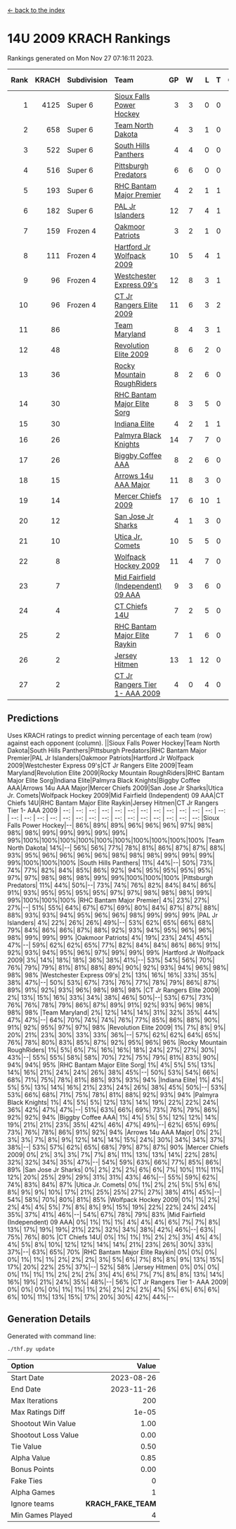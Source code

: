 [<- back to the index](readme.md)
# 14U 2009 KRACH Rankings
Rankings generated on Mon Nov 27 07:16:11 2023.

Rank|KRACH|Subdivision|Team|GP|W|L|T|OTW|OTL|SoS|Exp Wins|Win Diff
---:|---:|:---|:---|---:|---:|---:|---:|---:|---:|---:|---:|---:
1|4125|Super 6|[Sioux Falls Power Hockey](https://gamesheetstats.com/seasons/3664/teams/140999/schedule)|3|3|0|0|0|0|181|3.8|-0.0
2|658|Super 6|[Team North Dakota](https://gamesheetstats.com/seasons/3664/teams/141001/schedule)|4|3|1|0|0|0|870|3.8|-0.0
3|522|Super 6|[South Hills Panthers](https://gamesheetstats.com/seasons/3664/teams/160166/schedule)|4|4|0|0|0|0|16|4.9|0.0
4|516|Super 6|[Pittsburgh Predators](https://gamesheetstats.com/seasons/3664/teams/140995/schedule)|6|6|0|0|0|0|11|6.9|0.0
5|193|Super 6|[RHC Bantam Major Premier](https://gamesheetstats.com/seasons/3664/teams/140984/schedule)|4|2|1|1|0|0|112|3.4|0.0
6|182|Super 6|[PAL Jr Islanders](https://gamesheetstats.com/seasons/3664/teams/140990/schedule)|12|7|4|1|0|0|170|8.4|0.0
7|159|Frozen 4|[Oakmoor Patriots](https://gamesheetstats.com/seasons/3664/teams/141002/schedule)|3|2|1|0|1|0|181|2.8|-0.0
8|111|Frozen 4|[Hartford Jr Wolfpack 2009](https://gamesheetstats.com/seasons/3664/teams/140979/schedule)|10|5|4|1|0|0|312|6.4|0.0
9|96|Frozen 4|[Westchester Express 09's](https://gamesheetstats.com/seasons/3664/teams/140992/schedule)|12|8|3|1|1|1|52|9.4|0.0
10|96|Frozen 4|[CT Jr Rangers Elite 2009](https://gamesheetstats.com/seasons/3664/teams/140980/schedule)|11|6|3|2|1|0|76|7.9|0.0
11|86||[Team Maryland](https://gamesheetstats.com/seasons/3664/teams/140998/schedule)|8|4|3|1|0|0|79|5.4|0.0
12|48||[Revolution Elite 2009](https://gamesheetstats.com/seasons/3664/teams/140996/schedule)|8|6|2|0|0|0|25|6.9|0.0
13|36||[Rocky Mountain RoughRiders](https://gamesheetstats.com/seasons/3664/teams/144346/schedule)|8|2|6|0|0|0|610|2.8|-0.0
14|30||[RHC Bantam Major Elite Sorg](https://gamesheetstats.com/seasons/3664/teams/140985/schedule)|8|3|5|0|0|0|86|3.9|0.0
15|30||[Indiana Elite](https://gamesheetstats.com/seasons/3664/teams/144344/schedule)|4|2|1|1|0|0|16|3.4|0.0
16|26||[Palmyra Black Knights](https://gamesheetstats.com/seasons/3664/teams/140997/schedule)|14|7|7|0|0|0|123|7.9|0.0
17|26||[Biggby Coffee AAA](https://gamesheetstats.com/seasons/3664/teams/144343/schedule)|8|2|6|0|0|1|634|2.8|-0.0
18|15||[Arrows 14u AAA Major](https://gamesheetstats.com/seasons/3664/teams/140993/schedule)|11|8|3|0|0|0|12|8.9|0.0
19|14||[Mercer Chiefs 2009](https://gamesheetstats.com/seasons/3664/teams/140987/schedule)|17|6|10|1|1|1|64|7.4|0.0
20|12||[San Jose Jr Sharks](https://gamesheetstats.com/seasons/3664/teams/141003/schedule)|4|1|3|0|0|0|119|1.9|0.0
21|10||[Utica Jr. Comets](https://gamesheetstats.com/seasons/3664/teams/140994/schedule)|10|5|5|0|0|0|99|5.9|0.0
22|8||[Wolfpack Hockey 2009](https://gamesheetstats.com/seasons/3664/teams/140986/schedule)|11|4|7|0|0|1|35|4.9|0.0
23|7||[Mid Fairfield (Independent) 09 AAA](https://gamesheetstats.com/seasons/3664/teams/140981/schedule)|9|3|6|0|0|0|25|3.9|0.0
24|4||[CT Chiefs 14U](https://gamesheetstats.com/seasons/3664/teams/140982/schedule)|7|2|5|0|0|0|13|2.9|0.0
25|2||[RHC Bantam Major Elite Raykin](https://gamesheetstats.com/seasons/3664/teams/140989/schedule)|7|1|6|0|0|0|14|1.9|0.0
26|2||[Jersey Hitmen](https://gamesheetstats.com/seasons/3664/teams/140988/schedule)|13|1|12|0|0|0|94|1.9|0.0
27|2||[CT Jr Rangers Tier 1- AAA 2009](https://gamesheetstats.com/seasons/3664/teams/140983/schedule)|4|0|4|0|0|0|11|0.9|0.0

## Predictions
Uses KRACH ratings to predict winning percentage of each team (row) against each opponent (column).
||Sioux Falls Power Hockey|Team North Dakota|South Hills Panthers|Pittsburgh Predators|RHC Bantam Major Premier|PAL Jr Islanders|Oakmoor Patriots|Hartford Jr Wolfpack 2009|Westchester Express 09's|CT Jr Rangers Elite 2009|Team Maryland|Revolution Elite 2009|Rocky Mountain RoughRiders|RHC Bantam Major Elite Sorg|Indiana Elite|Palmyra Black Knights|Biggby Coffee AAA|Arrows 14u AAA Major|Mercer Chiefs 2009|San Jose Jr Sharks|Utica Jr. Comets|Wolfpack Hockey 2009|Mid Fairfield (Independent) 09 AAA|CT Chiefs 14U|RHC Bantam Major Elite Raykin|Jersey Hitmen|CT Jr Rangers Tier 1- AAA 2009
| --: | --: | --: | --: | --: | --: | --: | --: | --: | --: | --: | --: | --: | --: | --: | --: | --: | --: | --: | --: | --: | --: | --: | --: | --: | --: | --: | --: 
|Sioux Falls Power Hockey|--| 86%| 89%| 89%| 96%| 96%| 96%| 97%| 98%| 98%| 98%| 99%| 99%| 99%| 99%| 99%| 99%|100%|100%|100%|100%|100%|100%|100%|100%|100%|100%
|Team North Dakota| 14%|--| 56%| 56%| 77%| 78%| 81%| 86%| 87%| 87%| 88%| 93%| 95%| 96%| 96%| 96%| 96%| 98%| 98%| 98%| 99%| 99%| 99%| 99%|100%|100%|100%
|South Hills Panthers| 11%| 44%|--| 50%| 73%| 74%| 77%| 82%| 84%| 85%| 86%| 92%| 94%| 95%| 95%| 95%| 95%| 97%| 97%| 98%| 98%| 98%| 99%| 99%|100%|100%|100%
|Pittsburgh Predators| 11%| 44%| 50%|--| 73%| 74%| 76%| 82%| 84%| 84%| 86%| 91%| 93%| 95%| 95%| 95%| 95%| 97%| 97%| 98%| 98%| 98%| 99%| 99%|100%|100%|100%
|RHC Bantam Major Premier|  4%| 23%| 27%| 27%|--| 51%| 55%| 64%| 67%| 67%| 69%| 80%| 84%| 87%| 87%| 88%| 88%| 93%| 93%| 94%| 95%| 96%| 96%| 98%| 99%| 99%| 99%
|PAL Jr Islanders|  4%| 22%| 26%| 26%| 49%|--| 53%| 62%| 65%| 66%| 68%| 79%| 84%| 86%| 86%| 87%| 88%| 92%| 93%| 94%| 95%| 96%| 96%| 98%| 99%| 99%| 99%
|Oakmoor Patriots|  4%| 19%| 23%| 24%| 45%| 47%|--| 59%| 62%| 62%| 65%| 77%| 82%| 84%| 84%| 86%| 86%| 91%| 92%| 93%| 94%| 95%| 96%| 97%| 99%| 99%| 99%
|Hartford Jr Wolfpack 2009|  3%| 14%| 18%| 18%| 36%| 38%| 41%|--| 53%| 54%| 56%| 70%| 76%| 79%| 79%| 81%| 81%| 88%| 89%| 90%| 92%| 93%| 94%| 96%| 98%| 98%| 98%
|Westchester Express 09's|  2%| 13%| 16%| 16%| 33%| 35%| 38%| 47%|--| 50%| 53%| 67%| 73%| 76%| 77%| 78%| 79%| 86%| 87%| 89%| 91%| 92%| 93%| 96%| 98%| 98%| 98%
|CT Jr Rangers Elite 2009|  2%| 13%| 15%| 16%| 33%| 34%| 38%| 46%| 50%|--| 53%| 67%| 73%| 76%| 76%| 78%| 79%| 86%| 87%| 89%| 91%| 92%| 93%| 96%| 98%| 98%| 98%
|Team Maryland|  2%| 12%| 14%| 14%| 31%| 32%| 35%| 44%| 47%| 47%|--| 64%| 70%| 74%| 74%| 76%| 77%| 85%| 86%| 88%| 90%| 91%| 92%| 95%| 97%| 97%| 98%
|Revolution Elite 2009|  1%|  7%|  8%|  9%| 20%| 21%| 23%| 30%| 33%| 33%| 36%|--| 57%| 62%| 62%| 64%| 65%| 76%| 78%| 80%| 83%| 85%| 87%| 92%| 95%| 96%| 96%
|Rocky Mountain RoughRiders|  1%|  5%|  6%|  7%| 16%| 16%| 18%| 24%| 27%| 27%| 30%| 43%|--| 55%| 55%| 58%| 58%| 70%| 72%| 75%| 79%| 81%| 83%| 90%| 94%| 94%| 95%
|RHC Bantam Major Elite Sorg|  1%|  4%|  5%|  5%| 13%| 14%| 16%| 21%| 24%| 24%| 26%| 38%| 45%|--| 50%| 53%| 54%| 66%| 68%| 71%| 75%| 78%| 81%| 88%| 93%| 93%| 94%
|Indiana Elite|  1%|  4%|  5%|  5%| 13%| 14%| 16%| 21%| 23%| 24%| 26%| 38%| 45%| 50%|--| 53%| 53%| 66%| 68%| 71%| 75%| 78%| 81%| 88%| 92%| 93%| 94%
|Palmyra Black Knights|  1%|  4%|  5%|  5%| 12%| 13%| 14%| 19%| 22%| 22%| 24%| 36%| 42%| 47%| 47%|--| 51%| 63%| 66%| 69%| 73%| 76%| 79%| 86%| 92%| 92%| 94%
|Biggby Coffee AAA|  1%|  4%|  5%|  5%| 12%| 12%| 14%| 19%| 21%| 21%| 23%| 35%| 42%| 46%| 47%| 49%|--| 62%| 65%| 69%| 73%| 76%| 78%| 86%| 91%| 92%| 94%
|Arrows 14u AAA Major|  0%|  2%|  3%|  3%|  7%|  8%|  9%| 12%| 14%| 14%| 15%| 24%| 30%| 34%| 34%| 37%| 38%|--| 53%| 57%| 62%| 65%| 68%| 79%| 87%| 87%| 90%
|Mercer Chiefs 2009|  0%|  2%|  3%|  3%|  7%|  7%|  8%| 11%| 13%| 13%| 14%| 22%| 28%| 32%| 32%| 34%| 35%| 47%|--| 54%| 59%| 63%| 66%| 77%| 85%| 86%| 89%
|San Jose Jr Sharks|  0%|  2%|  2%|  2%|  6%|  6%|  7%| 10%| 11%| 11%| 12%| 20%| 25%| 29%| 29%| 31%| 31%| 43%| 46%|--| 55%| 59%| 62%| 74%| 83%| 84%| 87%
|Utica Jr. Comets|  0%|  1%|  2%|  2%|  5%|  5%|  6%|  8%|  9%|  9%| 10%| 17%| 21%| 25%| 25%| 27%| 27%| 38%| 41%| 45%|--| 54%| 58%| 70%| 80%| 81%| 85%
|Wolfpack Hockey 2009|  0%|  1%|  2%|  2%|  4%|  4%|  5%|  7%|  8%|  8%|  9%| 15%| 19%| 22%| 22%| 24%| 24%| 35%| 37%| 41%| 46%|--| 54%| 67%| 78%| 79%| 83%
|Mid Fairfield (Independent) 09 AAA|  0%|  1%|  1%|  1%|  4%|  4%|  4%|  6%|  7%|  7%|  8%| 13%| 17%| 19%| 19%| 21%| 22%| 32%| 34%| 38%| 42%| 46%|--| 63%| 75%| 76%| 80%
|CT Chiefs 14U|  0%|  1%|  1%|  1%|  2%|  2%|  3%|  4%|  4%|  4%|  5%|  8%| 10%| 12%| 12%| 14%| 14%| 21%| 23%| 26%| 30%| 33%| 37%|--| 63%| 65%| 70%
|RHC Bantam Major Elite Raykin|  0%|  0%|  0%|  0%|  1%|  1%|  1%|  2%|  2%|  2%|  3%|  5%|  6%|  7%|  8%|  8%|  9%| 13%| 15%| 17%| 20%| 22%| 25%| 37%|--| 52%| 58%
|Jersey Hitmen|  0%|  0%|  0%|  0%|  1%|  1%|  1%|  2%|  2%|  2%|  3%|  4%|  6%|  7%|  7%|  8%|  8%| 13%| 14%| 16%| 19%| 21%| 24%| 35%| 48%|--| 56%
|CT Jr Rangers Tier 1- AAA 2009|  0%|  0%|  0%|  0%|  1%|  1%|  1%|  2%|  2%|  2%|  2%|  4%|  5%|  6%|  6%|  6%|  6%| 10%| 11%| 13%| 15%| 17%| 20%| 30%| 42%| 44%|--

## Generation Details

Generated with command line:
```
./thf.py update
```

| Option | Value |
| :----- | ----: |
| Start Date | 2023-08-26 |
| End Date | 2023-11-26 |
| Max Iterations | 200 |
| Max Ratings Diff | 1e-05 |
| Shootout Win Value | 1.00 |
| Shootout Loss Value | 0.00 |
| Tie Value | 0.50 |
| Alpha Value | 0.85 |
| Bonus Points | 0.00 |
| Fake Ties | 0 |
| Alpha Games | 1 |
| Ignore teams | __KRACH_FAKE_TEAM__ |
| Min Games Played | 4 |

